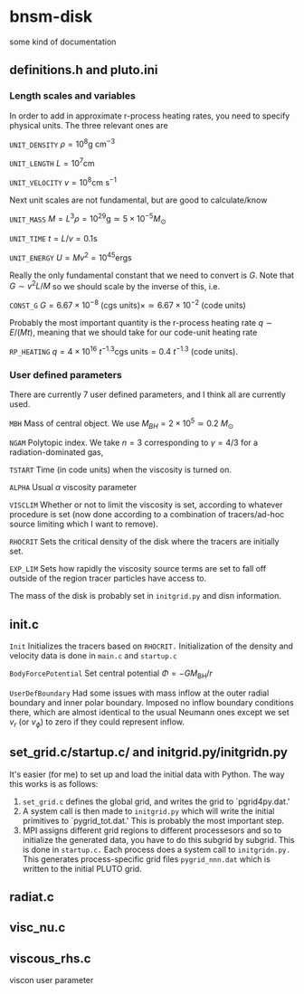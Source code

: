 # bnsm-disk
some kind of documentation

## definitions.h and pluto.ini
### Length scales and variables
In order to add in approximate r-process heating rates, you need to specify physical units. The three relevant ones are

`UNIT_DENSITY` $\rho = 10^8 \text{g }\text{cm}^{-3}$

`UNIT_LENGTH` $L = 10^7 \text{cm }$

`UNIT_VELOCITY` $v = 10^8 \text{cm }\text{s}^{-1}$

Next unit scales are not fundamental, but are good to calculate/know

`UNIT_MASS` $M = L^3\rho = 10^{29} \text{g} \simeq 5\times 10^{-5} M_\odot$

`UNIT_TIME` $t = L/v = 0.1 \text{s}$

`UNIT_ENERGY` $U = Mv^2=10^{45} \text{ergs}$

Really the only fundamental constant that we need to convert is $G$. Note that $G\sim v^2L/M$ so we should scale by the inverse of this, i.e.

`CONST_G` $G = 6.67\times 10^{-8} \text{ (cgs units)} \times \simeq 6.67\times 10^{-2} \text{ (code units)}$

Probably the most important quantity is the r-process heating rate $q\sim E/(Mt)$, meaning that we should take for our code-unit heating rate

`RP_HEATING` $q = 4\times 10^{16}\text{ }t^{-1.3} \text{cgs units} = 0.4\text{ }t^{-1.3}\text{ (code units)}.$

### User defined parameters

There are currently 7 user defined parameters, and I think all are currently used.

`MBH` Mass of central object. We use $M_{BH} = 2\times 10^5 \simeq 0.2\text{ }M_\odot$

`NGAM` Polytopic index. We take $n=3$ corresponding to $\gamma=4/3$ for a radiation-dominated gas,

`TSTART` Time (in code units) when the viscosity is turned on. 

`ALPHA` Usual $\alpha$ viscosity parameter

`VISCLIM` Whether or not to limit the viscosity is set, according to whatever procedure is set (now done according to a combination of tracers/ad-hoc source limiting which I want to remove). 

`RHOCRIT` Sets the critical density of the disk where the tracers are initially set.

`EXP_LIM` Sets how rapidly the viscosity source terms are set to fall off outside of the region tracer particles have access to.

The mass of the disk is probably set in `initgrid.py` and disn information. 

## init.c

`Init` Initializes the tracers based on `RHOCRIT.` Initialization of the density and velocity data is done in `main.c` and `startup.c`

`BodyForcePotential` Set central potential $\Phi=-G M_\text{BH}/r$

`UserDefBoundary` Had some issues with mass inflow at the outer radial boundary and inner polar boundary. Imposed no inflow boundary conditions there, which are almost identical to the usual Neumann ones except we set $v_r$ (or $v_\phi$) to zero if they could represent inflow. 

## set_grid.c/startup.c/ and initgrid.py/initgridn.py

It's easier (for me) to set up and load the initial data with Python. The way this works is as follows:

1. `set_grid.c` defines the global grid, and writes the grid to `pgrid4py.dat.'
2. A system call is then made to `initgrid.py` which will write the initial primitives to `pygrid_tot.dat.' This is probably the most important step.  
3. MPI assigns different grid regions to different processesors and so to initialize the generated data, you have to do this subgrid by subgrid. This is done in `startup.c.` Each process does a system call to `initgridn.py.` This generates process-specific grid files `pygrid_nnn.dat` which is written to the initial PLUTO grid.


## radiat.c

## visc_nu.c

## viscous_rhs.c

viscon user parameter
